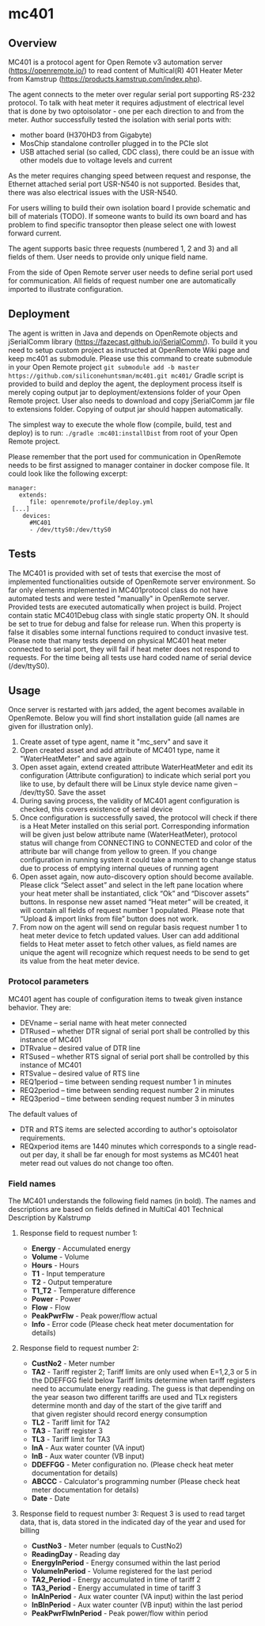 # mc401
## Overview
MC401 is a protocol agent for Open Remote v3 automation server (https://openremote.io/) to read content of Multical(R) 401 Heater Meter from Kamstrup (https://products.kamstrup.com/index.php). 

The agent connects to the meter over regular serial port supporting RS-232 protocol. To talk with heat meter it requires adjustment of electrical level that is done by two optoisolator - one per each direction to and from the meter. Author successfully tested the isolation with serial ports with:
* mother board (H370HD3 from Gigabyte)
* MosChip standalone controller plugged in to the PCIe slot
* USB attached serial (so called, CDC class), there could be an issue with other models due to voltage levels and current 

As the meter requires changing speed between request and response, the Ethernet attached serial port USR-N540 is not supported. Besides that, there was also electrical issues with the USR-N540.

For users willing to build their own isolation board I provide schematic and bill of materials (TODO). If someone wants to build its own board and has problem to find specific transoptor then please select one with lowest forward current.

The agent supports basic three requests (numbered 1, 2 and 3) and all fields of them. User needs to provide only unique field name.

From the side of Open Remote server user needs to define serial port used for communication. All fields of request number one are automatically imported to illustrate configuration. 

## Deployment
The agent is written in Java and depends on OpenRemote objects and jSerialComm library (https://fazecast.github.io/jSerialComm/). To build it you need to setup custom project as instructed at OpenRemote Wiki page and keep mc401 as submodule. Please use this command to create submodule in your Open Remote project `git submodule add -b master https://github.com/siliconehuntsman/mc401.git mc401/`
Gradle script is provided to build and deploy the agent, the deployment process itself is merely coping output jar to deployment/extensions folder of your Open Remote project. User also needs to download and copy jSerialComm jar file to extensions folder. Copying of output jar should happen automatically.

The simplest way to execute the whole flow (compile, build, test and deploy) is to run: `./gradle :mc401:installDist` from root of your Open Remote project.  

Please remember that the port used for communication in OpenRemote needs to be first assigned to manager container in docker compose file. It could look like the following excerpt:
``` 
manager:
   extends:
      file: openremote/profile/deploy.yml
 [...]
    devices:
      #MC401
      - /dev/ttyS0:/dev/ttyS0
```    

## Tests
The MC401 is provided with set of tests that exercise the most of implemented functionalities outside of OpenRemote server environment. So far only elements implemented in MC401protocol class do not have automated tests and were tested "manually" in OpenRemote server. Provided tests are executed automatically when project is build. Project contain static MC401Debug class with single static property ON. It should be set to true for debug and false for release run. When this property is false it disables some internal functions required to conduct invasive test.
Please note that many tests depend on physical MC401 heat meter connected to serial port, they will fail if heat meter does not respond to requests. For the time being all tests use hard coded name of serial device (/dev/ttyS0).

## Usage
Once server is restarted with jars added, the agent becomes available in OpenRemote. Below you will find short installation guide (all names are given for illustration only).
1. Create asset of type agent, name it "mc_serv" and save it
2. Open created asset and add attribute of MC401 type, name it "WaterHeatMeter" and save again
3. Open asset again, extend created attribute WaterHeatMeter and edit its configuration (Attribute configuration) to indicate which serial port you like to use, by default there will be Linux style device name given – /dev/ttyS0. Save the asset
4. During saving process, the validity of MC401 agent configuration is checked, this covers existence of serial device
5. Once configuration is successfully saved, the protocol will check if there is a Heat Meter installed on this serial port. Corresponding information will be given just below attribute name (WaterHeatMeter), protocol status will change from CONNECTING to CONNECTED and color of the attribute bar will change from yellow to green.
If you change configuration in running system it could take a moment to change status due to process of emptying internal queues of running agent
6. Open asset again, now auto-discovery option should become available. Please click “Select asset” and select in the left pane location where your heat meter shall be instantiated, click “Ok” and “Discover assets” buttons. In response new asset named “Heat meter” will be created, it will contain all fields of request number 1 populated. Please note that “Upload & import links from file” button does not work.
7. From now on the agent will send on regular basis request number 1 to heat meter device to fetch updated values. User can add additional fields to Heat meter asset to fetch other values, as field names are unique the agent will recognize which request needs to be send to get its value from the heat meter device.

### Protocol parameters
MC401 agent has couple of configuration items to tweak given instance behavior. They are:
* DEVname – serial name with heat meter connected
* DTRused – whether DTR signal of serial port shall be controlled by this instance of MC401
* DTRvalue – desired value of DTR line
* RTSused – whether RTS signal of serial port shall be controlled by this instance of MC401
* RTSvalue – desired value of RTS line
* REQ1period – time between sending request number 1 in minutes
* REQ2period – time between sending request number 2 in minutes
* REQ3period – time between sending request number 3 in minutes

The default values of 
* DTR and RTS items are selected according to author's optoisolator requirements.
* REQxperiod items are 1440 minutes which corresponds to a single read-out per day, it shall be far enough for most systems as MC401 heat meter read out values do not change too often. 

### Field names
The MC401 understands the following field names (in bold). The names and descriptions are based on fields defined in MultiCal 401 Technical Description by Kalstrump
1. Response field to request number 1:
   * **Energy** - Accumulated energy
   * **Volume** - Volume
   * **Hours** - Hours
   * **T1** - Input temperature
   * **T2** - Output temperature
   * **T1_T2** - Temperature difference
   * **Power** - Power
   * **Flow** - Flow
   * **PeakPwrFlw** - Peak power/flow actual
   * **Info** - Error code (Please check heat meter documentation for details)
     
2. Response field to request number 2:
   * **CustNo2** - Meter number
   * **TA2** - Tariff register 2; Tariff limits are only used when E=1,2,3 or 5 in the DDEFFGG field below
            Tariff limits determine when tariff registers need to accumulate energy reading.
            The guess is that depending on the year season two different tariffs are used and
            TLx registers determine month and day of the start of the give tariff and  
            that given register should record energy consumption
   * **TL2** - Tariff limit for TA2
   * **TA3** - Tariff register 3
   * **TL3** - Tariff limit for TA3
   * **InA** - Aux water counter (VA input)
   * **InB** - Aux water counter (VB input)
   * **DDEFFGG** - Meter configuration no. (Please check heat meter documentation for details)
   * **ABCCC** - Calculator's programming number (Please check heat meter documentation for details)        
   * **Date** - Date
    
3. Response field to request number 3: Request 3 is used to read target data, that is, data stored in the indicated day of the year and used for billing
   * **CustNo3** - Meter number (equals to CustNo2)
   * **ReadingDay** - Reading day
   * **EnergyInPeriod** - Energy consumed within the last period
   * **VolumeInPeriod** - Volume registered for the last period
   * **TA2_Period** - Energy accumulated in time of tariff 2
   * **TA3_Period** - Energy accumulated in time of tariff 3
   * **InAInPeriod** - Aux water counter (VA input) within the last period
   * **InBInPeriod** - Aux water counter (VB input) within the last period
   * **PeakPwrFlwInPeriod** - Peak power/flow within period
